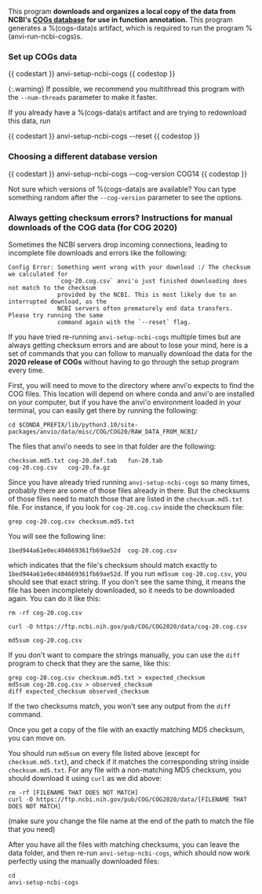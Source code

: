 This program **downloads and organizes a local copy of the data from NCBI's [COGs database](https://www.ncbi.nlm.nih.gov/pmc/articles/PMC102395/) for use in function annotation.** This program generates a %(cogs-data)s artifact, which is required to run the program %(anvi-run-ncbi-cogs)s.

### Set up COGs data

{{ codestart }}
anvi-setup-ncbi-cogs
{{ codestop }}

{:.warning}
If possible, we recommend you multithread this program with the `--num-threads` parameter to make it faster.

If you already have a %(cogs-data)s artifact and are trying to redownload this data, run

{{ codestart }}
anvi-setup-ncbi-cogs --reset
{{ codestop }}

### Choosing a different database version

{{ codestart }}
anvi-setup-ncbi-cogs --cog-version COG14
{{ codestop }}

Not sure which versions of %(cogs-data)s are available? You can type something random after the `--cog-version` parameter to see the options.

### Always getting checksum errors? Instructions for manual downloads of the COG data (for COG 2020)

Sometimes the NCBI servers drop incoming connections, leading to incomplete file downloads and errors like the following:

```
Config Error: Something went wrong with your download :/ The checksum we calculated for
              `cog-20.cog.csv` anvi'o just finished downloading does not match to the checksum
              provided by the NCBI. This is most likely due to an interrupted download, as the
              NCBI servers often prematurely end data transfers. Please try running the same
              command again with the `--reset` flag.
```

If you have tried re-running `anvi-setup-ncbi-cogs` multiple times but are always getting checksum errors and are about to lose your mind, here is a set of commands that you can follow to manually download the data for the **2020 release of COGs** without having to go through the setup program every time.

First, you will need to move to the directory where anvi'o expects to find the COG files. This location will depend on where conda and anvi'o are installed on your computer, but if you have the anvi'o environment loaded in your terminal, you can easily get there by running the following:
```
cd $CONDA_PREFIX/lib/python3.10/site-packages/anvio/data/misc/COG/COG20/RAW_DATA_FROM_NCBI/
```

The files that anvi'o needs to see in that folder are the following:
```
checksum.md5.txt cog-20.def.tab   fun-20.tab
cog-20.cog.csv   cog-20.fa.gz
```

Since you have already tried running `anvi-setup-ncbi-cogs` so many times, probably there are some of those files already in there. But the checksums of those files need to match those that are listed in the `checksum.md5.txt` file. For instance, if you look for `cog-20.cog.csv` inside the checksum file:

```
grep cog-20.cog.csv checksum.md5.txt
```

You will see the following line:

```
1bed944a61e0ec404669361fb69ae52d  cog-20.cog.csv
```

which indicates that the file's checksum should match exactly to `1bed944a61e0ec404669361fb69ae52d`. If you run `md5sum cog-20.cog.csv`, you should see that exact string. If you don't see the same thing, it means the file has been incompletely downloaded, so it needs to be downloaded again. You can do it like this:

```
rm -rf cog-20.cog.csv

curl -O https://ftp.ncbi.nih.gov/pub/COG/COG2020/data/cog-20.cog.csv

md5sum cog-20.cog.csv
```

If you don't want to compare the strings manually, you can use the `diff` program to check that they are the same, like this:

```
grep cog-20.cog.csv checksum.md5.txt > expected_checksum
md5sum cog-20.cog.csv > observed_checksum
diff expected_checksum observed_checksum
```

If the two checksums match, you won't see any output from the `diff` command.

Once you get a copy of the file with an exactly matching MD5 checksum, you can move on.

You should run `md5sum` on every file listed above (except for `checksum.md5.txt`), and check if it matches the corresponding string inside `checksum.md5.txt`. For any file with a non-matching MD5 checksum, you should download it using `curl` as we did above:

```
rm -rf [FILENAME THAT DOES NOT MATCH]
curl -O https://ftp.ncbi.nih.gov/pub/COG/COG2020/data/[FILENAME THAT DOES NOT MATCH]
```

(make sure you change the file name at the end of the path to match the file that you need)

After you have all the files with matching checksums, you can leave the data folder, and then re-run `anvi-setup-ncbi-cogs`, which should now work perfectly using the manually downloaded files:

```
cd
anvi-setup-ncbi-cogs
```
